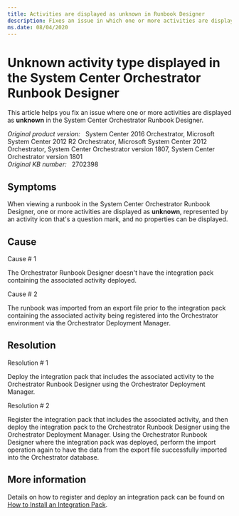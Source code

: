 ```yaml
---
title: Activities are displayed as unknown in Runbook Designer
description: Fixes an issue in which one or more activities are displayed as unknown in the System Center Orchestrator Runbook Designer.
ms.date: 08/04/2020
---
```

# Unknown activity type displayed in the System Center Orchestrator Runbook Designer

This article helps you fix an issue where one or more activities are displayed as **unknown** in the System Center Orchestrator Runbook Designer.

_Original product version:_ &nbsp; System Center 2016 Orchestrator, Microsoft System Center 2012 R2 Orchestrator, Microsoft System Center 2012 Orchestrator, System Center Orchestrator version 1807, System Center Orchestrator version 1801  
_Original KB number:_ &nbsp; 2702398

## Symptoms

When viewing a runbook in the System Center Orchestrator Runbook Designer, one or more activities are displayed as **unknown**, represented by an activity icon that's a question mark, and no properties can be displayed.

## Cause

Cause # 1

The Orchestrator Runbook Designer doesn't have the integration pack containing the associated activity deployed.

Cause # 2

The runbook was imported from an export file prior to the integration pack containing the associated activity being registered into the Orchestrator environment via the Orchestrator Deployment Manager.

## Resolution

Resolution # 1

Deploy the integration pack that includes the associated activity to the Orchestrator Runbook Designer using the Orchestrator Deployment Manager.

Resolution # 2

Register the integration pack that includes the associated activity, and then deploy the integration pack to the Orchestrator Runbook Designer using the Orchestrator Deployment Manager. Using the Orchestrator Runbook Designer where the integration pack was deployed, perform the import operation again to have the data from the export file successfully imported into the Orchestrator database.

## More information

Details on how to register and deploy an integration pack can be found on [How to Install an Integration Pack](/previous-versions/system-center/system-center-2012-R2/hh420346(v=sc.12)?redirectedfrom=MSDN).
